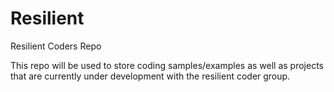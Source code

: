 # Resilient
Resilient Coders Repo

This repo will be used to store coding samples/examples as well as projects that are currently under development with the resilient coder group.
